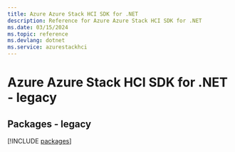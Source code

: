 ```yaml
---
title: Azure Azure Stack HCI SDK for .NET
description: Reference for Azure Azure Stack HCI SDK for .NET
ms.date: 03/15/2024
ms.topic: reference
ms.devlang: dotnet
ms.service: azurestackhci
---
```

# Azure Azure Stack HCI SDK for .NET - legacy
## Packages - legacy
[!INCLUDE [packages](azure-stack-hci-index.md)]